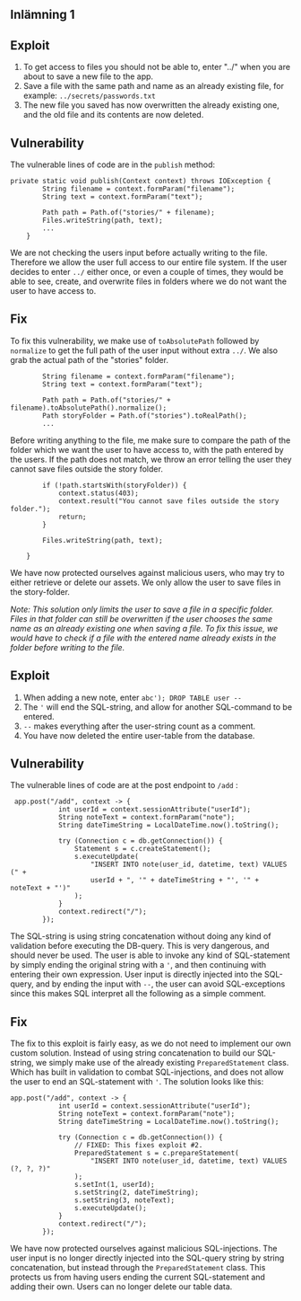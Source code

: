 ## Inlämning 1

## Exploit

1. To get access to files you should not be able to, enter "../" when you are about to save a new file to the app.
2. Save a file with the same path and name as an already existing file, for example: `../secrets/passwords.txt`
3. The new file you saved has now overwritten the already existing one, and the old file and its contents are now deleted.

## Vulnerability

The vulnerable lines of code are in the `publish` method:
```
private static void publish(Context context) throws IOException {
        String filename = context.formParam("filename");
        String text = context.formParam("text");

        Path path = Path.of("stories/" + filename);
        Files.writeString(path, text);   
        ...
    }
```
We are not checking the users input before actually writing to the file. Therefore we allow the user full access to our entire file system. If the user decides to enter `../` either once, or even a couple of times, they would be able to see, create, and overwrite files in folders where we do not want the user to have access to.

## Fix

To fix this vulnerability, we make use of `toAbsolutePath` followed by `normalize` to get the full path of the user input without extra `../`. We also grab the actual path of the "stories" folder.
```
        String filename = context.formParam("filename");
        String text = context.formParam("text");

        Path path = Path.of("stories/" + filename).toAbsolutePath().normalize();
        Path storyFolder = Path.of("stories").toRealPath();   
        ...
```
Before writing anything to the file, me make sure to compare the path of the folder which we want the user to have access to, with the path entered by the users. If the path does not match, we throw an error telling the user they cannot save files outside the story folder.
```
        if (!path.startsWith(storyFolder)) {
            context.status(403);
            context.result("You cannot save files outside the story folder.");
            return;
        }

        Files.writeString(path, text);

    }
```
We have now protected ourselves against malicious users, who may try to either retrieve or delete our assets. We only allow the user to save files in the story-folder.  

*Note: This solution only limits the user to save a file in a specific folder. Files in that folder can still be overwritten if the user chooses the same name as an already existing one when saving a file. To fix this issue, we would have to check if a file with the entered name already exists in the folder before writing to the file.* 



## Exploit

1. When adding a new note, enter `abc'); DROP TABLE user --`
2. The `'` will end the SQL-string, and allow for another SQL-command to be entered.
3. `--` makes everything after the user-string count as a comment.
4. You have now deleted the entire user-table from the database.

## Vulnerability

The vulnerable lines of code are at the post endpoint to `/add` :
```
 app.post("/add", context -> {
            int userId = context.sessionAttribute("userId");
            String noteText = context.formParam("note");
            String dateTimeString = LocalDateTime.now().toString();

            try (Connection c = db.getConnection()) {
                Statement s = c.createStatement();
                s.executeUpdate(
                    "INSERT INTO note(user_id, datetime, text) VALUES (" +
                    userId + ", '" + dateTimeString + "', '" + noteText + "')"
                );
            }
            context.redirect("/");
        });
```
The SQL-string is using string concatenation without doing any kind of validation before executing the DB-query. This is very dangerous, and should never be used. The user is able to invoke any kind of SQL-statement by simply ending the original string with a `'`, and then continuing with entering their own expression. User input is directly injected into the SQL-query, and by ending the input with `--`, the user can avoid SQL-exceptions since this makes SQL interpret all the following as a simple comment.

## Fix
The fix to this exploit is fairly easy, as we do not need to implement our own custom solution. Instead of using string concatenation to build our SQL-string, we simply make use of the already existing `PreparedStatement` class. Which has built in validation to combat SQL-injections, and does not allow the user to end an SQL-statement with `'`. The solution looks like this:
```
app.post("/add", context -> {
            int userId = context.sessionAttribute("userId");
            String noteText = context.formParam("note");
            String dateTimeString = LocalDateTime.now().toString();

            try (Connection c = db.getConnection()) {
                // FIXED: This fixes exploit #2.
                PreparedStatement s = c.prepareStatement(
                    "INSERT INTO note(user_id, datetime, text) VALUES (?, ?, ?)"
                );
                s.setInt(1, userId);
                s.setString(2, dateTimeString);
                s.setString(3, noteText);
                s.executeUpdate();
            }
            context.redirect("/");
        });
```

We have now protected ourselves against malicious SQL-injections. The user input is no longer directly injected into the SQL-query string by string concatenation, but instead through the `PreparedStatement` class. This protects us from having users ending the current SQL-statement and adding their own. Users can no longer delete our table data.
